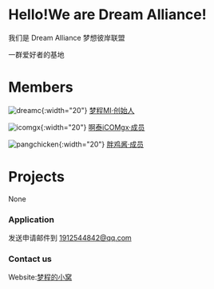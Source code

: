 # Hello!We are Dream Alliance!

我们是 Dream Alliance 梦想彼岸联盟

一群爱好者的基地

# Members

![dreamc](https://dream-alliance.gitee.io/img/members/dreamc.JPG){:width="20"} [梦程MI·创始人](https://www.dreamcstudio.cn/)

![icomgx](https://dream-alliance.gitee.io/img/members/icomgx.JPG){:width="20"} [啊泰iCOMgx·成员](https://icomgx.cn/)

![pangchicken](https://dream-alliance.gitee.io/img/members/pangchicken.JPG){:width="20"} [胖鸡酱·成员](https://panzhifei.xyz/)

# Projects

None

### Application

发送申请邮件到 1912544842@qq.com

### Contact us

Website:[梦程的小窝](https://www.dreamcstudio.cn)

